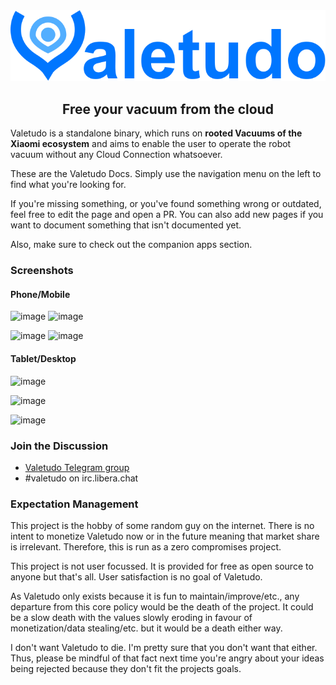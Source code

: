 <div align="center">
    <img src="https://raw.githubusercontent.com/Hypfer/Valetudo/master/assets/logo/valetudo_logo_with_name.svg" width="800" alt="valetudo">
    <p align="center"><h2>Free your vacuum from the cloud</h2></p>
</div>

Valetudo is a standalone binary, which runs on **rooted Vacuums of the Xiaomi ecosystem** and aims to enable the user to operate the robot vacuum without any Cloud Connection whatsoever.

These are the Valetudo Docs.
Simply use the navigation menu on the left to find what you're looking for.


If you're missing something, or you've found something wrong or outdated, feel free to edit the page and open a PR.
You can also add new pages if you want to document something that isn't documented yet.

Also, make sure to check out the companion apps section.

### Screenshots

#### Phone/Mobile
![image](https://user-images.githubusercontent.com/974410/138561830-e0a3edf7-1974-49cf-90a8-31e677b482d2.png)
![image](https://user-images.githubusercontent.com/974410/138561931-41b68344-f260-4343-9c79-ef85e56d9786.png)

![image](https://user-images.githubusercontent.com/974410/138561874-f5e5fee9-81dd-43fb-9de0-75263169a0e6.png)
![image](https://user-images.githubusercontent.com/974410/138561884-9633600b-3362-454b-b95d-90f8e5951971.png)


#### Tablet/Desktop

![image](https://user-images.githubusercontent.com/974410/138562037-05bc5140-d7af-488b-8734-72e66b820192.png)

![image](https://user-images.githubusercontent.com/974410/138561911-77aa8d10-3918-4eb7-96ff-8a6d0440dfce.png)

![image](https://user-images.githubusercontent.com/974410/138562111-3cbfe03c-7a19-4e57-9bfb-6b872239f432.png)


### Join the Discussion
* [Valetudo Telegram group](https://t.me/joinchat/TQOdpFUY0WIwNGEy)
* \#valetudo on irc.libera.chat

### Expectation Management
This project is the hobby of some random guy on the internet. There is no intent to monetize Valetudo now or in the future meaning that market share is irrelevant.
Therefore, this is run as a zero compromises project.

This project is not user focussed. It is provided for free as open source to anyone but that's all.
User satisfaction is no goal of Valetudo.

As Valetudo only exists because it is fun to maintain/improve/etc., any departure from this core policy would be the death of the project.
It could be a slow death with the values slowly eroding in favour of monetization/data stealing/etc. but it would be a death either way.

I don't want Valetudo to die. I'm pretty sure that you don't want that either.
Thus, please be mindful of that fact next time you're angry about your ideas being rejected because they don't fit the projects goals.

